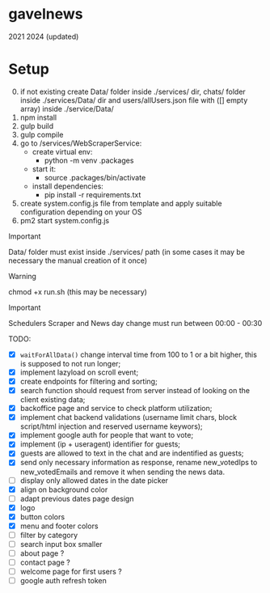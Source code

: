 # gavelnews
2021
2024 (updated)

# Setup
0. if not existing create Data/ folder inside ./services/ dir, chats/ folder inside ./services/Data/ dir and users/allUsers.json file with ([] empty array) inside ./service/Data/
1. npm install
3. gulp build
4. gulp compile
5. go to /services/WebScraperService:
    - create virtual env:
        - python -m venv .packages
    - start it:
        - source .packages/bin/activate
    - install dependencies:
        - pip install -r requirements.txt
7. create system.config.js file from template and apply suitable configuration depending on your OS        
8. pm2 start system.config.js

> [!IMPORTANT]  
> Data/ folder must exist inside ./services/ path (in some cases it may be necessary the manual creation of it once)

> [!WARNING]  
> chmod +x run.sh (this may be necessary)

> [!IMPORTANT]  
> Schedulers
> Scraper and News day change must run between 00:00 - 00:30

TODO:
- [x] ``` waitForAllData() ``` change interval time from 100 to 1 or a bit higher, this is supposed to not run longer;
- [x] implement lazyload on scroll event;
- [x] create endpoints for filtering and sorting;
- [x] search function should request from server instead of looking on the client existing data;
- [x] backoffice page and service to check platform utilization;
- [x] implement chat backend validations (username limit chars, block script/html injection and reserved username keywors);
- [x] implement google auth for people that want to vote;
- [x] implement (ip + useragent) identifier for guests;
- [x] guests are allowed to text in the chat and are indentified as guests;
- [x] send only necessary information as response, rename new_votedIps to new_votedEmails and remove it when sending the news data.
- [ ] display only allowed dates in the date picker
- [x] align on background color
- [ ] adapt previous dates page design
- [x] logo
- [x] button colors
- [x] menu and footer colors
- [ ] filter by category
- [ ] search input box smaller
- [ ] about page ? 
- [ ] contact page ?
- [ ] welcome page for first users ?
- [ ] google auth refresh token